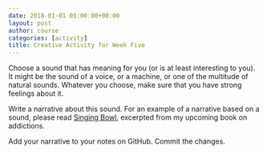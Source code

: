 ```yaml
---
date: 2018-01-01 05:00:00+00:00
layout: post
author: course
categories: [activity]
title: Creative Activity for Week Five
---
```


Choose a sound that has meaning for you (or is at least interesting to you). It might be the sound of a voice, or a machine, or one of the multitude of natural sounds. Whatever you choose, make sure that you have strong feelings about it.

Write a narrative about this sound. For an example of a narrative based on a sound, please read [Singing Bowl](/creativity/2017/08/08/singing-bowl/), excerpted from my upcoming book on addictions.

Add your narrative to your notes on GitHub. Commit the changes.
